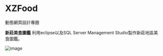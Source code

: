 # XZFood
動態網頁設計專題

**新莊美食圖鑑** 
利用eclipse以及SQL Server Management Studio製作新莊地區美食圖鑑。


![image](https://user-images.githubusercontent.com/103955839/200850164-c40769ba-43b3-4b14-b79c-748b20c62b85.png)
